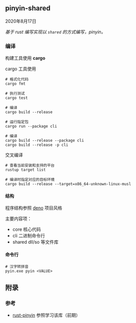 ## pinyin-shared

2020年8月17日



*基于 rust 编写实现以 `shared` 的方式编写，pinyin。*



### 编译

构建工具使用 **cargo**



cargo 工具使用

```shell
# 格式化代码
cargo fmt

# 执行测试
cargo test

# 编译
cargo build --release

# 运行指定包
cargo run --package cli

# 编译
cargo build --release --package cli
cargo build --release -p cli
```



交叉编译

```shell
# 查看当前安装和支持的平台
rustup target list

# 编译时指定对应的目标环境
cargo build --release --target=x86_64-unknown-linux-musl
```







#### 结构

程序结构参照 [deno](https://github.com/denoland/deno) 项目风格



主要内容项：

- core               核心代码
- cli                    二进制命令行
- shared          dll/so 等文件库



#### 命令行

```shell
# 汉字转拼音
pyin.exe pyin <VALUE>
```







## 附录

### 参考

- [rust-pinyin](https://github.com/mozillazg/rust-pinyin)  参照学习该库（前期）

